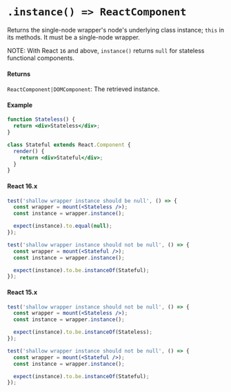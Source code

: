 # `.instance() => ReactComponent`

Returns the single-node wrapper's node's underlying class instance; `this` in its methods. It must be a single-node wrapper.

NOTE: With React `16` and above, `instance()` returns `null` for stateless functional components.


#### Returns

`ReactComponent|DOMComponent`: The retrieved instance.


#### Example

<!-- eslint react/prop-types: 0, react/prefer-stateless-function: 0 -->
```jsx
function Stateless() {
  return <div>Stateless</div>;
}

class Stateful extends React.Component {
  render() {
    return <div>Stateful</div>;
  }
}
```

#### React 16.x
```jsx
test('shallow wrapper instance should be null', () => {
  const wrapper = mount(<Stateless />);
  const instance = wrapper.instance();

  expect(instance).to.equal(null);
});

test('shallow wrapper instance should not be null', () => {
  const wrapper = mount(<Stateful />);
  const instance = wrapper.instance();

  expect(instance).to.be.instanceOf(Stateful);
});
```

#### React 15.x
```jsx
test('shallow wrapper instance should not be null', () => {
  const wrapper = mount(<Stateless />);
  const instance = wrapper.instance();

  expect(instance).to.be.instanceOf(Stateless);
});

test('shallow wrapper instance should not be null', () => {
  const wrapper = mount(<Stateful />);
  const instance = wrapper.instance();

  expect(instance).to.be.instanceOf(Stateful);
});
```

